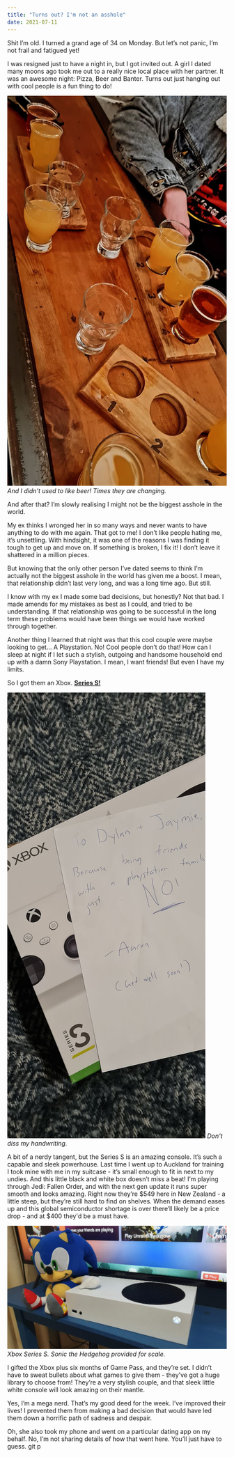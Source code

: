 ```yaml
---
title: "Turns out? I'm not an asshole"
date: 2021-07-11
---
```


Shit I’m old. I turned a grand age of 34 on Monday. But let’s not panic, I’m not frail and fatigued yet!

I was resigned just to have a night in, but I got invited out. A girl I dated many moons ago took me out to a really nice local place with her partner. It was an awesome night: Pizza, Beer and Banter. Turns out just hanging out with cool people is a fun thing to do!

![drinks.](../../assets/images/blog/drinks.jpg)
_And I didn't used to like beer! Times they are changing._

And after that? I’m slowly realising I might not be the biggest asshole in the world.

My ex thinks I wronged her in so many ways and never wants to have anything to do with me again. That got to me! I don’t like people hating me, it’s unsettling. With hindsight, it was one of the reasons I was finding it tough to get up and move on. If something is broken, I fix it! I don’t leave it shattered in a million pieces.

But knowing that the only other person I’ve dated seems to think I’m actually not the biggest asshole in the world has given me a boost. I mean, that relationship didn’t last very long, and was a long time ago. But still.

I know with my ex I made some bad decisions, but honestly? Not that bad. I made amends for my mistakes as best as I could, and tried to be understanding. If that relationship was going to be successful in the long term these problems would have been things we would have worked through together.

Another thing I learned that night was that this cool couple were maybe looking to get… A Playstation. No! Cool people don’t do that! How can I sleep at night if I let such a stylish, outgoing and handsome household end up with a damn Sony Playstation. I mean, I want friends! But even I have my limits.

So I got them an Xbox. **[Series S!](https://www.xbox.com/en-NZ/consoles/xbox-series-s)**

![handwriting.](../../assets/images/blog/xboxnote.jpg)
_Don't diss my handwriting._

A bit of a nerdy tangent, but the Series S is an amazing console. It’s such a capable and sleek powerhouse. Last time I went up to Auckland for training I took mine with me in my suitcase - it’s small enough to fit in next to my undies. And this little black and white box doesn’t miss a beat! I’m playing through Jedi: Fallen Order, and with the next gen update it runs super smooth and looks amazing. Right now they’re $549 here in New Zealand - a little steep, but they’re still hard to find on shelves. When the demand eases up and this global semiconductor shortage is over there’ll likely be a price drop - and at $400 they'd be a must have.

![Gin.](../../assets/images/blog/sonicscale.jpg)
_Xbox Series S. Sonic the Hedgehog provided for scale._

I gifted the Xbox plus six months of Game Pass, and they’re set. I didn’t have to sweat bullets about what games to give them - they’ve got a huge library to choose from! They’re a very stylish couple, and that sleek little white console will look amazing on their mantle.

Yes, I’m a mega nerd. That’s my good deed for the week. I’ve improved their lives! I prevented them from making a bad decision that would have led them down a horrific path of sadness and despair.

Oh, she also took my phone and went on a particular dating app on my behalf. No, I’m not sharing details of how that went here. You’ll just have to guess.
git p
